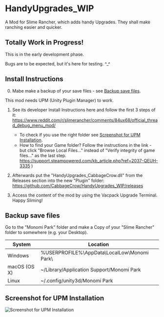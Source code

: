 # HandyUpgrades_WIP
A Mod for Slime Rancher, which adds handy Upgrades. They shall make ranching easier and quicker.

## Totally Work in Progress!
This is in the early development phase.

Bugs are to be expected, but it's here for testing. ^_^

## Install Instructions
0. Mabe make a backup of your save files - see [Backup save files](#backup-save-files).

This mod needs UPM (Unity Plugin Manager) to work.

1. See its developer Install Instructions here and follow the first 3 steps of it:  
   https://www.reddit.com/r/slimerancher/comments/84ux68/official_thread_debug_menu_mod/  
   
   * To check if you use the right folder see [Screenshot for UPM Installation](#screenshot-for-upm-installation).  
   * How to find your Game folder? Follow the instructions in the link - but click "Browse Local Files..." instead of "Verify integrity of game files..." as the last step.  
   https://support.steampowered.com/kb_article.php?ref=2037-QEUH-3335 )  
 
   
2. Afterwards put the "HandyUpgrades_CabbageCrow.dll" from the Releases section into the new "Plugin" folder:  
   https://github.com/CabbageCrow/HandyUpgrades_WIP/releases
   
3. Access the content of the mod by using the Vacpack Upgrade Terminal.  
   Happy Sliming!

## Backup save files
Go to the "Monomi Park" folder and make a Copy of your "Slime Rancher" folder to somewhere (e.g. your Desktop).

| System       | Location                                     |
|--------------|----------------------------------------------|
| Windows      | %USERPROFILE%\AppData\LocalLow\Monomi Park\  |
| macOS (OS X) | \~/Library/Application Support/Monomi Park   |
| Linux        | \~/.config/unity3d/Monomi Park               |

## Screenshot for UPM Installation
![Screenshot for UPM Installation](https://github.com/CabbageCrow/HandyUpgrades_WIP/blob/master/UPM_Helping_Screenshot.png)
